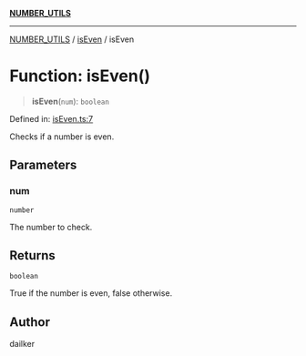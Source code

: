 [**NUMBER_UTILS**](../../README.md)

***

[NUMBER_UTILS](../../README.md) / [isEven](../README.md) / isEven

# Function: isEven()

> **isEven**(`num`): `boolean`

Defined in: [isEven.ts:7](https://github.com/dailker/everyutil/blob/0868190298b8cf2d6514015ce5723c81497e5681/src/number/isEven.ts#L7)

Checks if a number is even.

## Parameters

### num

`number`

The number to check.

## Returns

`boolean`

True if the number is even, false otherwise.

## Author

dailker
